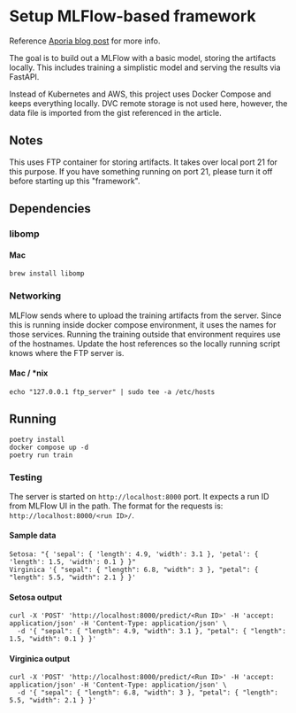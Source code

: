 # Setup MLFlow-based framework

Reference [Aporia blog post](https://www.aporia.com/blog/building-an-ml-platform-from-scratch/) for more info.

The goal is to build out a MLFlow with a basic model, storing the artifacts locally. This includes training a simplistic model and serving the results via FastAPI.

Instead of Kubernetes and AWS, this project uses Docker Compose and keeps everything locally. DVC remote storage is not used here, however, the data file is imported from the gist referenced in the article.

## Notes

This uses FTP container for storing artifacts. It takes over local port 21 for this purpose. If you have something running on port 21, please turn it off before starting up this "framework".

## Dependencies

### libomp

#### Mac

```shell
brew install libomp
```

### Networking

MLFlow sends where to upload the training artifacts from the server. Since this is running inside docker compose environment, it uses the names for those services. Running the training outside that environment requires use of the hostnames. Update the host references so the locally running script knows where the FTP server is.
#### Mac / *nix

```shell
echo "127.0.0.1 ftp_server" | sudo tee -a /etc/hosts
```

## Running

```shell
poetry install
docker compose up -d
poetry run train
```

### Testing

The server is started on `http://localhost:8000` port. It expects a run ID from MLFlow UI in the path. The format for the requests is: `http://localhost:8000/<run ID>/`.
#### Sample data

```
Setosa: "{ 'sepal': { 'length': 4.9, 'width': 3.1 }, 'petal': { 'length': 1.5, 'width': 0.1 } }"
Virginica '{ "sepal": { "length": 6.8, "width": 3 }, "petal": { "length": 5.5, "width": 2.1 } }'
```

#### Setosa output
```shell
curl -X 'POST' 'http://localhost:8000/predict/<Run ID>' -H 'accept: application/json' -H 'Content-Type: application/json' \
  -d '{ "sepal": { "length": 4.9, "width": 3.1 }, "petal": { "length": 1.5, "width": 0.1 } }'
```

#### Virginica output
```shell
curl -X 'POST' 'http://localhost:8000/predict/<Run ID>' -H 'accept: application/json' -H 'Content-Type: application/json' \
  -d '{ "sepal": { "length": 6.8, "width": 3 }, "petal": { "length": 5.5, "width": 2.1 } }'
```